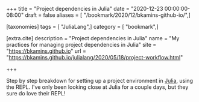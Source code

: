 +++
title = "Project dependencies in Julia"
date = "2020-12-23 00:00:00-08:00"
draft = false
aliases = [ "/bookmark/2020/12/bkamins-github-io/",]

[taxonomies]
tags = [ "JuliaLang",]
category = [ "bookmark",]

[extra.cite]
description = "Project dependencies in Julia"
name = "My practices for managing project dependencies in Julia"
site = "https://bkamins.github.io"
url = "https://bkamins.github.io/julialang/2020/05/18/project-workflow.html"

+++

[Julia]: https://julialang.org

Step by step breakdown for setting up a project environment in [Julia][], using the REPL.
I've only been looking close at Julia for a couple days, but they sure do love their REPL!